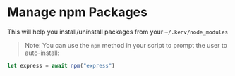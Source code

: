 <meta path="kit/manage-npm">
      
# Manage npm Packages

This will help you install/uninstall packages from your `~/.kenv/node_modules`

> Note: You can use the `npm` method in your script to prompt the user to auto-install:

```js
let express = await npm("express")
```
